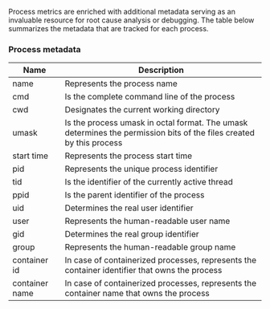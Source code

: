 
Process metrics are enriched with additional metadata serving as an invaluable resource for root cause analysis or debugging. The table below summarizes the metadata that are tracked for each process.

### Process metadata

| Name           | Description |
| -----------|-------------|
| name       | Represents the process name |
| cmd        | Is the complete command line of the process |   
| cwd        | Designates the current working directory |
| umask      | Is the process umask in octal format. The umask determines the permission bits of the files created by this process |
| start time | Represents the process start time |
| pid | Represents the unique process identifier |
| tid | Is the identifier of the currently active  thread |
| ppid | Is the parent identifier of the process |
| uid | Determines the real user identifier |
| user | Represents the human-readable user name |
| gid | Determines the real group identifier |
| group | Represents the human-readable group name |
| container id | In case of containerized processes, represents the container identifier that owns the process |
| container name | In case of containerized processes, represents the container name that owns the process |
